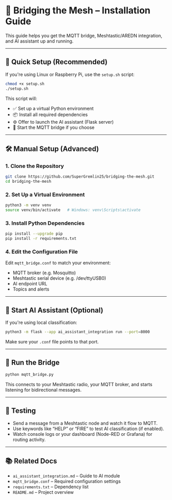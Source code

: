 # 🧰 Bridging the Mesh – Installation Guide

This guide helps you get the MQTT bridge, Meshtastic/AREDN integration, and AI assistant up and running.

---

## 🚀 Quick Setup (Recommended)

If you're using Linux or Raspberry Pi, use the `setup.sh` script:

```bash
chmod +x setup.sh
./setup.sh
```

This script will:
- ✅ Set up a virtual Python environment
- 📦 Install all required dependencies
- ⚙️ Offer to launch the AI assistant (Flask server)
- 🔁 Start the MQTT bridge if you choose

---

## 🛠️ Manual Setup (Advanced)

### 1. Clone the Repository

```bash
git clone https://github.com/SuperGremlin25/bridging-the-mesh.git
cd bridging-the-mesh
```

### 2. Set Up a Virtual Environment

```bash
python3 -m venv venv
source venv/bin/activate   # Windows: venv\Scripts\activate
```

### 3. Install Python Dependencies

```bash
pip install --upgrade pip
pip install -r requirements.txt
```

### 4. Edit the Configuration File

Edit `mqtt_bridge.conf` to match your environment:

- MQTT broker (e.g. Mosquitto)
- Meshtastic serial device (e.g. /dev/ttyUSB0)
- AI endpoint URL
- Topics and alerts

---

## 🧠 Start AI Assistant (Optional)

If you're using local classification:

```bash
python3 -m flask --app ai_assistant_integration run --port=8000
```

Make sure your `.conf` file points to that port.

---

## 🔁 Run the Bridge

```bash
python mqtt_bridge.py
```

This connects to your Meshtastic radio, your MQTT broker, and starts listening for bidirectional messages.

---

## 🧪 Testing

- Send a message from a Meshtastic node and watch it flow to MQTT.
- Use keywords like “HELP” or “FIRE” to test AI classification (if enabled).
- Watch console logs or your dashboard (Node-RED or Grafana) for routing activity.

---

## 📚 Related Docs

- `ai_assistant_integration.md` – Guide to AI module
- `mqtt_bridge.conf` – Required configuration settings
- `requirements.txt` – Dependency list
- `README.md` – Project overview